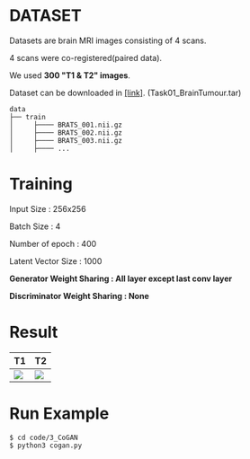 # DATASET
Datasets are brain MRI images consisting of 4 scans.

4 scans were co-registered(paired data).

We used **300 "T1 & T2" images**.

Dataset can be downloaded in [[link]](https://drive.google.com/drive/folders/1HqEgzS8BV2c7xYNrZdEAnrHk7osJJ--2). (Task01_BrainTumour.tar)

    data
    ├── train
    │     ├──── BRATS_001.nii.gz
    │     ├──── BRATS_002.nii.gz
    │     ├──── BRATS_003.nii.gz
    │     ├──── ...

# Training
Input Size : 256x256

Batch Size : 4

Number of epoch : 400

Latent Vector Size : 1000

**Generator Weight Sharing : All layer except last conv layer**

**Discriminator Weight Sharing : None**


# Result

| T1                            | T2                            |
| ----------------------------- | ----------------------------- |
| ![](result/T1.gif)   | ![](result/T2.gif)   |


# Run Example
```
$ cd code/3_CoGAN
$ python3 cogan.py
```


